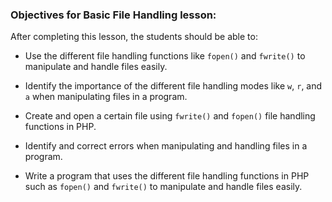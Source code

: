 ### Objectives for Basic File Handling lesson:

After completing this lesson, the students should be able to:

 - Use the different file handling functions like `fopen()` and `fwrite()` to manipulate and handle files easily.

 - Identify the importance of the different file handling modes like `w`, `r`, and `a` when manipulating files in a program.

 - Create and open a certain file using `fwrite()` and `fopen()` file handling functions in PHP.

 - Identify and correct errors when manipulating and handling files in a program.

 - Write a program that uses the different file handling functions in PHP such as `fopen()` and `fwrite()` to manipulate and handle files easily.
